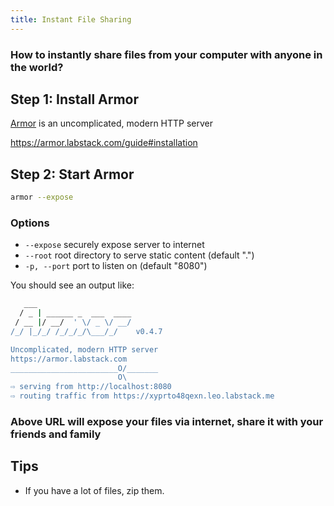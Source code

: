 ```yaml
---
title: Instant File Sharing
---
```


### How to instantly share files from your computer with anyone in the world?

## Step 1: Install Armor

[Armor](https://armor.labstack.com) is an uncomplicated, modern HTTP server

https://armor.labstack.com/guide#installation

## Step 2: Start Armor

```sh
armor --expose
```

### Options

- `--expose` securely expose server to internet
- `--root` root directory to serve static content (default ".")
- `-p, --port` port to listen on (default "8080")

You should see an output like:

```sh
   ___
  / _ | ______ _  ___  ____
 / __ |/ __/  ' \/ _ \/ __/
/_/ |_/_/ /_/_/_/\___/_/    v0.4.7

Uncomplicated, modern HTTP server
https://armor.labstack.com
________________________O/_______
                        O\
⇨ serving from http://localhost:8080
⇨ routing traffic from https://xyprto48qexn.leo.labstack.me
```

### Above URL will expose your files via internet, share it with your friends and family

## Tips

- If you have a lot of files, zip them.
